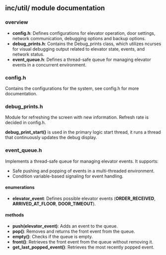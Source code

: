 ## inc/util/ module documentation
### overview
- **config.h**: Defines configurations for elevator operation, door settings, network communication, debugging options and backup options.
- **debug_prints.h**: Contains the Debug_prints class, which utilizes ncurses for visual debugging output related to elevator state, events, and network status.
- **event_queue.h**: Defines a thread-safe queue for managing elevator events in a concurrent environment.

### config.h
Contains the configurations for the system, see config.h for more documentation.

### debug_prints.h
Module for refreshing the screen with new information. Refresh rate is decided in config.h.

**debug_print_start()** is used in the primary logic start thread, it runs a thread that continuously updates the debug display.

### event_queue.h
Implements a thread-safe queue for managing elevator events. It supports:
- Safe pushing and popping of events in a multi-threaded environment.
- Condition variable-based signaling for event handling.

#### enumerations
- **elevator_event**: Defines possible elevator events (**ORDER_RECEIVED**, **ARRIVED_AT_FLOOR**, **DOOR_TIMEOUT**).

#### methods
- **push(elevator_event)**: Adds an event to the queue.
- **pop()**: Removes and returns the front event from the queue.
- **empty()**: Checks if the queue is empty.
- **front()**: Retrieves the front event from the queue without removing it.
- **get_last_popped_event()**: Retrieves the most recently popped event.
